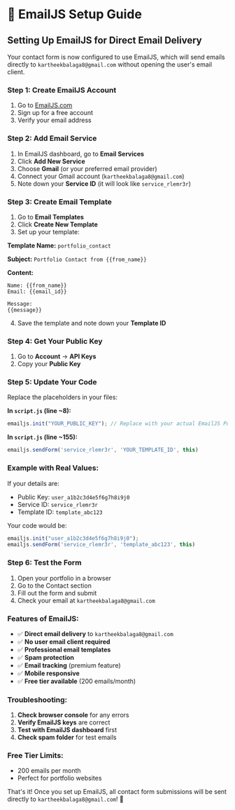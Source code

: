 # 📧 EmailJS Setup Guide

## Setting Up EmailJS for Direct Email Delivery

Your contact form is now configured to use EmailJS, which will send emails directly to `kartheekbalaga8@gmail.com` without opening the user's email client.

### Step 1: Create EmailJS Account

1. Go to [EmailJS.com](https://www.emailjs.com/)
2. Sign up for a free account
3. Verify your email address

### Step 2: Add Email Service

1. In EmailJS dashboard, go to **Email Services**
2. Click **Add New Service**
3. Choose **Gmail** (or your preferred email provider)
4. Connect your Gmail account (`kartheekbalaga8@gmail.com`)
5. Note down your **Service ID** (it will look like `service_rlemr3r`)

### Step 3: Create Email Template

1. Go to **Email Templates**
2. Click **Create New Template**
3. Set up your template:

**Template Name:** `portfolio_contact`

**Subject:** `Portfolio Contact from {{from_name}}`

**Content:**
```
Name: {{from_name}}
Email: {{email_id}}

Message:
{{message}}
```

4. Save the template and note down your **Template ID**

### Step 4: Get Your Public Key

1. Go to **Account** → **API Keys**
2. Copy your **Public Key**

### Step 5: Update Your Code

Replace the placeholders in your files:

**In `script.js` (line ~8):**
```javascript
emailjs.init("YOUR_PUBLIC_KEY"); // Replace with your actual EmailJS Public Key
```

**In `script.js` (line ~155):**
```javascript
emailjs.sendForm('service_rlemr3r', 'YOUR_TEMPLATE_ID', this)
```

### Example with Real Values:
If your details are:
- Public Key: `user_a1b2c3d4e5f6g7h8i9j0`
- Service ID: `service_rlemr3r`
- Template ID: `template_abc123`

Your code would be:
```javascript
emailjs.init("user_a1b2c3d4e5f6g7h8i9j0");
emailjs.sendForm('service_rlemr3r', 'template_abc123', this)
```

### Step 6: Test the Form

1. Open your portfolio in a browser
2. Go to the Contact section
3. Fill out the form and submit
4. Check your email at `kartheekbalaga8@gmail.com`

### Features of EmailJS:

- ✅ **Direct email delivery** to `kartheekbalaga8@gmail.com`
- ✅ **No user email client required**
- ✅ **Professional email templates**
- ✅ **Spam protection**
- ✅ **Email tracking** (premium feature)
- ✅ **Mobile responsive**
- ✅ **Free tier available** (200 emails/month)

### Troubleshooting:

1. **Check browser console** for any errors
2. **Verify EmailJS keys** are correct
3. **Test with EmailJS dashboard** first
4. **Check spam folder** for test emails

### Free Tier Limits:
- 200 emails per month
- Perfect for portfolio websites

That's it! Once you set up EmailJS, all contact form submissions will be sent directly to `kartheekbalaga8@gmail.com`! 🎉 